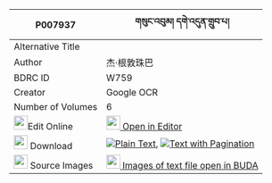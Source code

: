 |P007937|གསུང་འབུམ། དགེ་འདུན་གྲུབ་པ། 
| --- | --- 
|Alternative Title |
|Author| 杰·根敦珠巴
|BDRC ID | W759
|Creator | Google OCR
|Number of Volumes| 6
|<img width="25" src="https://img.icons8.com/color/25/000000/edit-property.png">Edit Online| [<img width="25" src="https://avatars.githubusercontent.com/u/45091458?s=200&v=4"> Open in Editor](http://editor.openpecha.org/P007937)
|<img width="25" src="https://img.icons8.com/fluent/48/000000/download-2.png"/>  Download | [![](https://img.icons8.com/color/20/000000/txt.png)Plain Text](https://github.com/Openpecha/P007937/releases/download/v1/sungbum_gendun_drubpa_plain_P007937.zip), [![](https://img.icons8.com/color/20/000000/txt.png)Text with Pagination](https://github.com/Openpecha/P007937/releases/download/v1/sungbum_gendun_drubpa_pages_P007937.zip)
|<img width="25" src="https://img.icons8.com/plasticine/100/000000/pictures-folder.png"/>  Source Images | [<img width="25" src="https://library.bdrc.io/icons/BUDA-small.svg"> Images of text file open in BUDA](https://library.bdrc.io/show/bdr:W759)